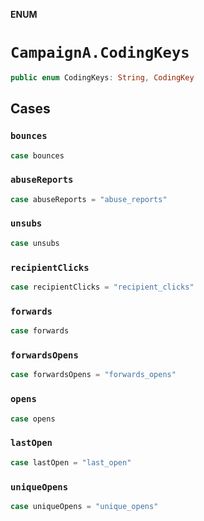 **ENUM**

# `CampaignA.CodingKeys`

```swift
public enum CodingKeys: String, CodingKey
```

## Cases
### `bounces`

```swift
case bounces
```

### `abuseReports`

```swift
case abuseReports = "abuse_reports"
```

### `unsubs`

```swift
case unsubs
```

### `recipientClicks`

```swift
case recipientClicks = "recipient_clicks"
```

### `forwards`

```swift
case forwards
```

### `forwardsOpens`

```swift
case forwardsOpens = "forwards_opens"
```

### `opens`

```swift
case opens
```

### `lastOpen`

```swift
case lastOpen = "last_open"
```

### `uniqueOpens`

```swift
case uniqueOpens = "unique_opens"
```

